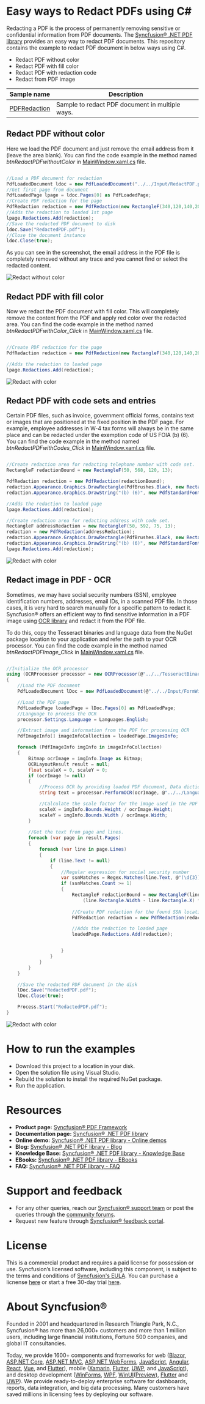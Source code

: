 # Easy ways to Redact PDFs using C# 

Redacting a PDF is the process of permanently removing sensitive or confidential information from PDF documents. The [Syncfusion&reg; .NET PDF library](https://www.syncfusion.com/pdf-framework/net/pdf-library) provides an easy way to redact PDF documents. This repository contains the example to redact PDF document in below ways using C#. 
* Redact PDF without color
* Redact PDF with fill color 
* Redact PDF with redaction code 
* Redact from PDF image 

Sample name | Description
--- | ---
[PDFRedaction](https://github.com/SyncfusionExamples/Redact-pdf-c-sharp/tree/master/PDFRedaction) | Sample to redact PDF document in multiple ways. 

## Redact PDF without color 

Here we load the PDF document and just remove the email address from it (leave the area blank). You can find the code example in the method named *btnRedactPDFwithoutColor* in [MainWindow.xaml.cs]() file.

```csharp

//Load a PDF document for redaction
PdfLoadedDocument ldoc = new PdfLoadedDocument("../../Input/RedactPDF.pdf");
//Get first page from document
PdfLoadedPage lpage = ldoc.Pages[0] as PdfLoadedPage;
//Create PDF redaction for the page
PdfRedaction redaction = new PdfRedaction(new RectangleF(340,120,140,20));
//Adds the redaction to loaded 1st page
lpage.Redactions.Add(redaction);
//Save the redacted PDF document to disk
ldoc.Save("RedactedPDF.pdf");
//Close the document instance
ldoc.Close(true);

``` 

As you can see in the screenshot, the email address in the PDF file is completely removed without any trace and you cannot find or select the redacted content.

![Redact without color](PDFRedaction/Screenshots/RedactPDFWithNoColor.png)

## Redact PDF with fill color

Now we redact the PDF document with fill color. This will completely remove the content from the PDF and apply red color over the redacted area. You can find the code example in the method named *btnRedactPDFwithColor_Click* in [MainWindow.xaml.cs]() file.

```csharp

//Create PDF redaction for the page
PdfRedaction redaction = new PdfRedaction(new RectangleF(340,120,140,20), System.Drawing.Color.Red);

//Adds the redaction to loaded page
lpage.Redactions.Add(redaction);

```

![Redact with color](PDFRedaction/Screenshots/RedactedPDFWithColor.png)

## Redact PDF with code sets and entries

Certain PDF files, such as invoice, government official forms, contains text or images that are positioned at the fixed position in the PDF page. For example, employee addresses in W-4 tax forms will always be in the same place and can be redacted under the exemption code of US FOIA (b) (6). You can find the code example in the method named *btnRedactPDFwithCodes_Click* in [MainWindow.xaml.cs]() file.   

```csharp

//Create redaction area for redacting telephone number with code set.
RectangleF redactionBound = new RectangleF(50, 568, 120, 13);

PdfRedaction redaction = new PdfRedaction(redactionBound);
redaction.Appearance.Graphics.DrawRectangle(PdfBrushes.Black, new RectangleF(0, 0, redactionBound.Width, redactionBound.Height));
redaction.Appearance.Graphics.DrawString("(b) (6)", new PdfStandardFont(PdfFontFamily.Helvetica, 11), PdfBrushes.White, new PointF(0, 0));

//Adds the redaction to loaded page
lpage.Redactions.Add(redaction);

//Create redaction area for redacting address with code set.
RectangleF addressRedaction = new RectangleF(50, 592, 75, 13);
redaction = new PdfRedaction(addressRedaction);
redaction.Appearance.Graphics.DrawRectangle(PdfBrushes.Black, new RectangleF(0, 0, addressRedaction.Width, addressRedaction.Height));
redaction.Appearance.Graphics.DrawString("(b) (6)", new PdfStandardFont(PdfFontFamily.Helvetica, 11), PdfBrushes.White, new PointF(0, 0));
lpage.Redactions.Add(redaction);

```

![Redact with color](PDFRedaction/Screenshots/RedactedPDFWithCodeSet.png)

## Redact image in PDF - OCR

Sometimes, we may have social security numbers (SSN), employee identification numbers, addresses, email IDs, in a scanned PDF file. In those cases, it is very hard to search manually for a specific pattern to redact it. Syncfusion&reg; offers an efficient way to find sensitive information in a PDF image using [OCR library](https://www.syncfusion.com/document-processing/pdf-framework/net/pdf-library/ocr-process) and redact it from the PDF file. 

To do this, copy the Tesseract binaries and language data from the NuGet package location to your application and refer the path to your OCR processor. You can find the code example in the method named *btnRedactPDFImage_Click* in [MainWindow.xaml.cs]() file.   

```csharp

//Initialize the OCR processor
using (OCRProcessor processor = new OCRProcessor(@"../../TesseractBinaries/3.02/"))
{
    //Load the PDF document 
    PdfLoadedDocument lDoc = new PdfLoadedDocument(@"../../Input/FormWithSSN.pdf");

    //Load the PDF page
    PdfLoadedPage loadedPage = lDoc.Pages[0] as PdfLoadedPage;
    //Language to process the OCR
    processor.Settings.Language = Languages.English;

    //Extract image and information from the PDF for processing OCR
    PdfImageInfo[] imageInfoCollection = loadedPage.ImagesInfo;

    foreach (PdfImageInfo imgInfo in imageInfoCollection)
    {
        Bitmap ocrImage = imgInfo.Image as Bitmap;
        OCRLayoutResult result = null;
        float scaleX = 0, scaleY = 0;
        if (ocrImage != null)
        {
            //Process OCR by providing loaded PDF document, Data dictionary and language
            string text = processor.PerformOCR(ocrImage, @"../../LanguagePack/", out result);

            //Calculate the scale factor for the image used in the PDF
            scaleX = imgInfo.Bounds.Height / ocrImage.Height;
            scaleY = imgInfo.Bounds.Width / ocrImage.Width;
        }
        
        //Get the text from page and lines.
        foreach (var page in result.Pages)
        {
            foreach (var line in page.Lines)
            {
                if (line.Text != null)
                {
                    //Regular expression for social security number
                    var ssnMatches = Regex.Matches(line.Text, @"(\d{3})+[ -]*(\d{2})+[ -]*\d{4}", RegexOptions.IgnorePatternWhitespace);
                    if (ssnMatches.Count >= 1)
                    {
                        RectangleF redactionBound = new RectangleF(line.Rectangle.X * scaleX, line.Rectangle.Y * scaleY,
                            (line.Rectangle.Width - line.Rectangle.X) * scaleX, (line.Rectangle.Height - line.Rectangle.Y) * scaleY);
                        
                        //Create PDF redaction for the found SSN location
                        PdfRedaction redaction = new PdfRedaction(redactionBound);

                        //Adds the redaction to loaded page
                        loadedPage.Redactions.Add(redaction);


                    }
                }
            }
        }
    }

    //Save the redacted PDF document in the disk
    lDoc.Save("RedactedPDF.pdf");
    lDoc.Close(true);

    Process.Start("RedactedPDF.pdf");
}

```

![Redact with color](PDFRedaction/Screenshots/AfterRedactingPDF.png)

# How to run the examples
* Download this project to a location in your disk. 
* Open the solution file using Visual Studio. 
* Rebuild the solution to install the required NuGet package. 
* Run the application.

# Resources
*   **Product page:** [Syncfusion&reg; PDF Framework](https://www.syncfusion.com/document-processing/pdf-framework/net)
*   **Documentation page:** [Syncfusion&reg; .NET PDF library](https://help.syncfusion.com/file-formats/pdf/overview)
*   **Online demo:** [Syncfusion&reg; .NET PDF library - Online demos](https://ej2.syncfusion.com/aspnetcore/PDF/CompressExistingPDF#/bootstrap5)
*   **Blog:** [Syncfusion&reg; .NET PDF library - Blog](https://www.syncfusion.com/blogs/category/pdf)
*   **Knowledge Base:** [Syncfusion&reg; .NET PDF library - Knowledge Base](https://www.syncfusion.com/kb/windowsforms/pdf)
*   **EBooks:** [Syncfusion&reg; .NET PDF library - EBooks](https://www.syncfusion.com/succinctly-free-ebooks)
*   **FAQ:** [Syncfusion&reg; .NET PDF library - FAQ](https://www.syncfusion.com/faq/)

# Support and feedback
*   For any other queries, reach our [Syncfusion&reg; support team](https://www.syncfusion.com/support/directtrac/incidents/newincident?utm_source=github&utm_medium=listing&utm_campaign=github-docio-examples) or post the queries through the [community forums](https://www.syncfusion.com/forums?utm_source=github&utm_medium=listing&utm_campaign=github-docio-examples).
*   Request new feature through [Syncfusion&reg; feedback portal](https://www.syncfusion.com/feedback?utm_source=github&utm_medium=listing&utm_campaign=github-docio-examples).

# License
This is a commercial product and requires a paid license for possession or use. Syncfusion’s licensed software, including this component, is subject to the terms and conditions of [Syncfusion's EULA](https://www.syncfusion.com/eula/es/?utm_source=github&utm_medium=listing&utm_campaign=github-docio-examples). You can purchase a licnense [here](https://www.syncfusion.com/sales/products?utm_source=github&utm_medium=listing&utm_campaign=github-docio-examples) or start a free 30-day trial [here](https://www.syncfusion.com/account/manage-trials/start-trials?utm_source=github&utm_medium=listing&utm_campaign=github-docio-examples).

# About Syncfusion&reg;
Founded in 2001 and headquartered in Research Triangle Park, N.C., Syncfusion&reg; has more than 26,000+ customers and more than 1 million users, including large financial institutions, Fortune 500 companies, and global IT consultancies.

Today, we provide 1600+ components and frameworks for web ([Blazor](https://www.syncfusion.com/blazor-components?utm_source=github&utm_medium=listing&utm_campaign=github-docio-examples), [ASP.NET Core](https://www.syncfusion.com/aspnet-core-ui-controls?utm_source=github&utm_medium=listing&utm_campaign=github-docio-examples), [ASP.NET MVC](https://www.syncfusion.com/aspnet-mvc-ui-controls?utm_source=github&utm_medium=listing&utm_campaign=github-docio-examples), [ASP.NET WebForms](https://www.syncfusion.com/jquery/aspnet-webforms-ui-controls?utm_source=github&utm_medium=listing&utm_campaign=github-docio-examples), [JavaScript](https://www.syncfusion.com/javascript-ui-controls?utm_source=github&utm_medium=listing&utm_campaign=github-docio-examples), [Angular](https://www.syncfusion.com/angular-ui-components?utm_source=github&utm_medium=listing&utm_campaign=github-docio-examples), [React](https://www.syncfusion.com/react-ui-components?utm_source=github&utm_medium=listing&utm_campaign=github-docio-examples), [Vue](https://www.syncfusion.com/vue-ui-components?utm_source=github&utm_medium=listing&utm_campaign=github-docio-examples), and [Flutter](https://www.syncfusion.com/flutter-widgets?utm_source=github&utm_medium=listing&utm_campaign=github-docio-examples)), mobile ([Xamarin](https://www.syncfusion.com/xamarin-ui-controls?utm_source=github&utm_medium=listing&utm_campaign=github-docio-examples), [Flutter](https://www.syncfusion.com/flutter-widgets?utm_source=github&utm_medium=listing&utm_campaign=github-docio-examples), [UWP](https://www.syncfusion.com/uwp-ui-controls?utm_source=github&utm_medium=listing&utm_campaign=github-docio-examples), and [JavaScript](https://www.syncfusion.com/javascript-ui-controls?utm_source=github&utm_medium=listing&utm_campaign=github-docio-examples)), and desktop development ([WinForms](https://www.syncfusion.com/winforms-ui-controls?utm_source=github&utm_medium=listing&utm_campaign=github-docio-examples), [WPF](https://www.syncfusion.com/wpf-ui-controls?utm_source=github&utm_medium=listing&utm_campaign=github-docio-examples), [WinUI(Preview)](https://www.syncfusion.com/winui-controls?utm_source=github&utm_medium=listing&utm_campaign=github-docio-examples), [Flutter](https://www.syncfusion.com/flutter-widgets?utm_source=github&utm_medium=listing&utm_campaign=github-docio-examples) and [UWP](https://www.syncfusion.com/uwp-ui-controls?utm_source=github&utm_medium=listing&utm_campaign=github-docio-examples)). We provide ready-to-deploy enterprise software for dashboards, reports, data integration, and big data processing. Many customers have saved millions in licensing fees by deploying our software.
